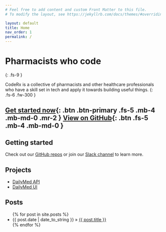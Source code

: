 ```yaml
---
# Feel free to add content and custom Front Matter to this file.
# To modify the layout, see https://jekyllrb.com/docs/themes/#overriding-theme-defaults

layout: default
title: Home
nav_order: 1
permalink: /
---
```


# Pharmacists who code
{: .fs-9 }

CodeRx is a collective of pharmacists and other healthcare professionals who have a skill set in tech and apply it towards building useful things.
{: .fs-6 .fw-300 }

[Get started now](#getting-started){: .btn .btn-primary .fs-5 .mb-4 .mb-md-0 .mr-2 } [View on GitHub](https://github.com/coderxio){: .btn .fs-5 .mb-4 .mb-md-0 }
---

## Getting started
Check out our [GitHub repos](https://github.com/coderxio) or join our [Slack channel](https://coderx.slack.com) to learn more.

## Projects
<ul>
   <li><a href="/projects/dailymed-api">DailyMed API</a></li>
   <li><a href="/projects/dailymed-ui">DailyMed UI</a></li>
</ul>

## Posts
<ul class="posts">
   {% for post in site.posts %}
      <li><span>{{ post.date | date_to_string }}</span> &raquo; <a href="{{ post.url }}">{{ post.title }}</a></li>
   {% endfor %}
</ul>
